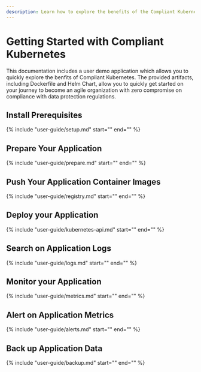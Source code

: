 ```yaml
---
description: Learn how to explore the benefits of the Compliant Kubernetes platform, helping you reach compliance targets as well as agile software development.
---
```


# Getting Started with Compliant Kubernetes

This documentation includes a user demo application which allows you to quickly explore the benfits of Compliant Kubernetes. The provided artifacts, including Dockerfile and Helm Chart, allow you to quickly get started on your journey to become an agile organization with zero compromise on compliance with data protection regulations.

## Install Prerequisites

{%
    include "user-guide/setup.md"
    start="<!--user-demo-setup-start-->"
    end="<!--user-demo-setup-end-->"
%}

## Prepare Your Application

{%
    include "user-guide/prepare.md"
    start="<!--user-demo-overview-start-->"
    end="<!--user-demo-overview-end-->"
%}

## Push Your Application Container Images

{%
    include "user-guide/registry.md"
    start="<!--user-demo-registry-start-->"
    end="<!--user-demo-registry-end-->"
%}

## Deploy your Application

{%
    include "user-guide/kubernetes-api.md"
    start="<!--user-demo-kubernetes-api-start-->"
    end="<!--user-demo-kubernetes-api-end-->"
%}

## Search on Application Logs

{%
    include "user-guide/logs.md"
    start="<!--user-demo-logs-start-->"
    end="<!--user-demo-logs-end-->"
%}

## Monitor your Application

{%
    include "user-guide/metrics.md"
    start="<!--user-demo-metrics-start-->"
    end="<!--user-demo-metrics-end-->"
%}

## Alert on Application Metrics

{%
    include "user-guide/alerts.md"
    start="<!--user-demo-alerts-start-->"
    end="<!--user-demo-alerts-end-->"
%}

## Back up Application Data

{%
    include "user-guide/backup.md"
    start="<!--user-demo-backup-start-->"
    end="<!--user-demo-backup-end-->"
%}
